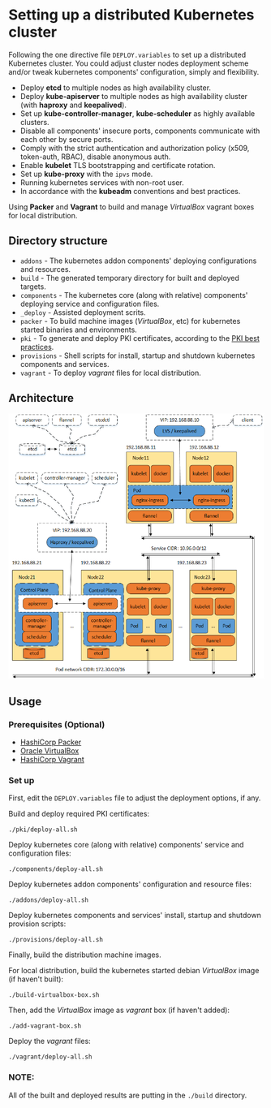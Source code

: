 # Setting up a distributed Kubernetes cluster

Following the one directive file `DEPLOY.variables` to set up a distributed Kubernetes cluster. You could adjust cluster nodes deployment scheme and/or tweak kubernetes components' configuration, simply and flexibility.

* Deploy **etcd** to multiple nodes as high availability cluster.
* Deploy **kube-apiserver** to multiple nodes as high availability cluster (with **haproxy** and **keepalived**).
* Set up **kube-controller-manager**, **kube-scheduler** as highly available clusters.
* Disable all components' insecure ports, components communicate with each other by secure ports.
* Comply with the strict authentication and authorization policy (x509, token-auth, RBAC), disable anonymous auth.
* Enable **kubelet** TLS bootstrapping and certificate rotation.
* Set up **kube-proxy** with the `ipvs` mode.
* Running kubernetes services with non-root user.
* In accordance with the **kubeadm** conventions and best practices.

Using **Packer** and **Vagrant** to build and manage *VirtualBox* vagrant boxes for local distribution.

## Directory structure

* `addons` - The kubernetes addon components' deploying configurations and resources.
* `build` - The generated temporary directory for built and deployed targets.
* `components` - The kubernetes core (along with relative) components' deploying service and configuration files.
* `_deploy` - Assisted deployment scrits.
* `packer` - To build machine images (*VirtualBox*, etc) for kubernetes started binaries and environments.
* `pki` - To generate and deploy PKI certificates, according to the [PKI best practices](https://kubernetes.io/docs/setup/best-practices/certificates/).
* `provisions` - Shell scripts for install, startup and shutdown kubernetes components and services.
* `vagrant` - To deploy *vagrant* files for local distribution.

## Architecture

![](DEPLOYMENT-VIEW.png)

## Usage

### Prerequisites (Optional)

* [HashiCorp Packer](https://www.packer.io/downloads/)
* [Oracle VirtualBox](https://www.virtualbox.org/wiki/Downloads)
* [HashiCorp Vagrant](https://www.vagrantup.com/downloads.html)

### Set up

First, edit the `DEPLOY.variables` file to adjust the deployment options, if any.

Build and deploy required PKI certificates:

```
./pki/deploy-all.sh
```

Deploy kubernetes core (along with relative) components' service and configuration files:

```
./components/deploy-all.sh
```

Deploy kubernetes addon components' configuration and resource files:

```
./addons/deploy-all.sh
```

Deploy kubernetes components and services' install, startup and shutdown provision scripts:

```
./provisions/deploy-all.sh
```

Finally, build the distribution machine images.

For local distribution, build the kubernetes started debian *VirtualBox* image (if haven't built):
```
./build-virtualbox-box.sh
```

Then, add the *VirtualBox* image as *vagrant* box (if haven't added):
```
./add-vagrant-box.sh
```

Deploy the *vagrant* files:
```
./vagrant/deploy-all.sh
```

### NOTE:
All of the built and deployed results are putting in the `./build` directory.

